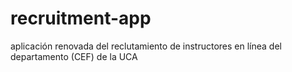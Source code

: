 # recruitment-app
aplicación renovada del reclutamiento de instructores en línea del departamento (CEF) de la UCA
